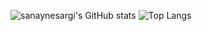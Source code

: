 ![sanaynesargi's GitHub stats](https://github-readme-stats.vercel.app/api?username=sanaynesargi&show=reviews,discussions_started,discussions_answered,prs_merged,prs_merged_percentage)
![Top Langs](https://github-readme-stats.vercel.app/api/top-langs/?username=sanaynesargi&layout=donut-vertical)
